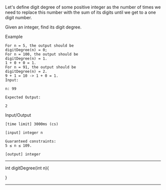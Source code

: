 Let's define digit degree of some positive integer as the number of times we need to replace this number with the sum of its digits until we get to a one digit number.

Given an integer, find its digit degree.

Example

    For n = 5, the output should be
    digitDegree(n) = 0;
    For n = 100, the output should be
    digitDegree(n) = 1.
    1 + 0 + 0 = 1.
    For n = 91, the output should be
    digitDegree(n) = 2.
    9 + 1 = 10 -> 1 + 0 = 1.
    Input:

    n: 99

    Expected Output:

    2

Input/Output

    [time limit] 3000ms (cs)

    [input] integer n

    Guaranteed constraints:
    5 ≤ n ≤ 109.

    [output] integer

********************************************************

int digitDegree(int n){


}
********************************************************
